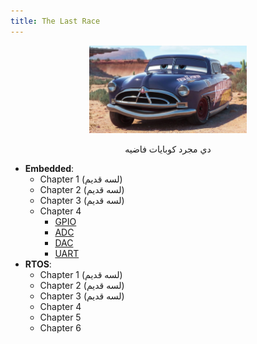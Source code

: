 ```yaml
---
title: The Last Race
---
```


<div style="text-align: center;">
  <img src="Profile-Doc_hudson.webp" alt="Profile Doc" style="width: 50%;"/>
  <p>دي مجرد كوبايات فاضيه</p>
</div>

- **Embedded**:
  - Chapter 1 (لسه قديم)
  - Chapter 2 (لسه قديم)
  - Chapter 3 (لسه قديم)
  - Chapter 4
    - [GPIO](./Embedded/GPIO.md)
    - [ADC](./Embedded/ADC.md)
    - [DAC](./Embedded/DAC.md)
    - [UART](./Embedded/UART.md)
- **RTOS**:
  - Chapter 1 (لسه قديم)
  - Chapter 2 (لسه قديم)
  - Chapter 3 (لسه قديم)
  - Chapter 4
  - Chapter 5
  - Chapter 6
